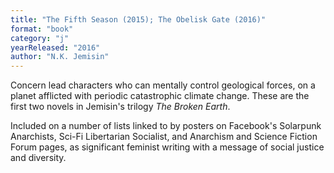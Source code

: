 ```yaml
---
title: "The Fifth Season (2015); The Obelisk Gate (2016)"
format: "book"
category: "j"
yearReleased: "2016"
author: "N.K. Jemisin"
---
```

Concern lead characters who can mentally control  geological forces, on a planet afflicted with periodic catastrophic climate  change. These are the first two novels in Jemisin&#39;s trilogy <em>The Broken Earth</em>.

Included on a number of lists linked to by posters on  Facebook's Solarpunk Anarchists, Sci-Fi Libertarian Socialist, and Anarchism and  Science Fiction Forum pages, as significant feminist writing with a message of  social justice and diversity.
